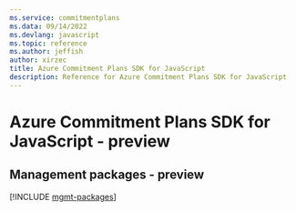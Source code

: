 ```yaml
---
ms.service: commitmentplans
ms.data: 09/14/2022
ms.devlang: javascript
ms.topic: reference
ms.author: jeffish
author: xirzec
title: Azure Commitment Plans SDK for JavaScript
description: Reference for Azure Commitment Plans SDK for JavaScript
---
```

# Azure Commitment Plans SDK for JavaScript - preview

## Management packages - preview
[!INCLUDE [mgmt-packages](commitment-plans-mgmt-index.md)]